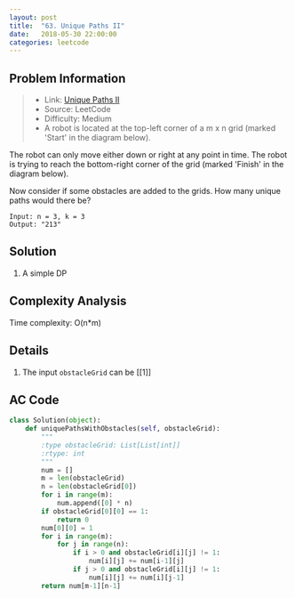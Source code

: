 ```yaml
---
layout: post
title:  "63. Unique Paths II"
date:   2018-05-30 22:00:00
categories: leetcode
---
```



## Problem Information

> * Link: [Unique Paths II](https://leetcode.com/problems/unique-paths-ii/description/)
> * Source: LeetCode
> * Difficulty: Medium
> * A robot is located at the top-left corner of a m x n grid (marked 'Start' in the diagram below).

The robot can only move either down or right at any point in time. The robot is trying to reach the bottom-right corner of the grid (marked 'Finish' in the diagram below).

Now consider if some obstacles are added to the grids. How many unique paths would there be?

```
Input: n = 3, k = 3
Output: "213"
```

## Solution
1. A simple DP

## Complexity Analysis
Time complexity: O(n\*m)

## Details
1. The input `obstacleGrid` can be [[1]]

## AC Code

``` python
class Solution(object):
    def uniquePathsWithObstacles(self, obstacleGrid):
        """
        :type obstacleGrid: List[List[int]]
        :rtype: int
        """
        num = []
        m = len(obstacleGrid)
        n = len(obstacleGrid[0])
        for i in range(m):  
            num.append([0] * n)
        if obstacleGrid[0][0] == 1:
            return 0
        num[0][0] = 1
        for i in range(m):
            for j in range(n):
                if i > 0 and obstacleGrid[i][j] != 1:
                    num[i][j] += num[i-1][j]
                if j > 0 and obstacleGrid[i][j] != 1:
                    num[i][j] += num[i][j-1]
        return num[m-1][n-1]             
                    
```



[jekyll-docs]: https://jekyllrb.com/docs/home
[jekyll-gh]:   https://github.com/jekyll/jekyll
[jekyll-talk]: https://talk.jekyllrb.com/

